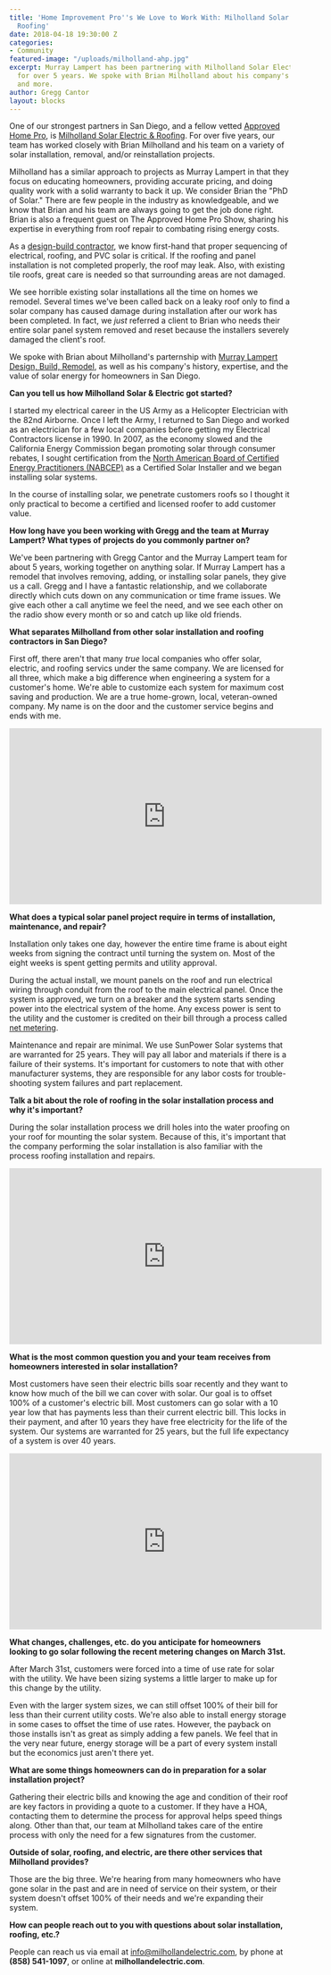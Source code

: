 ```yaml
---
title: 'Home Improvement Pro''s We Love to Work With: Milholland Solar Electric &
  Roofing'
date: 2018-04-18 19:30:00 Z
categories:
- Community
featured-image: "/uploads/milholland-ahp.jpg"
excerpt: Murray Lampert has been partnering with Milholland Solar Electric & Roofing
  for over 5 years. We spoke with Brian Milholland about his company's history, expertise,
  and more.
author: Gregg Cantor
layout: blocks
---
```


One of our strongest partners in San Diego, and a fellow vetted [Approved Home Pro](https://www.sandiegoapprovedhomepros.com/), is [Milholland Solar Electric & Roofing](https://milhollandelectric.com/). For over five years, our team has worked closely with Brian Milholland and his team on a variety of solar installation, removal, and/or reinstallation projects.

Milholland has a similar approach to projects as Murray Lampert in that they focus on educating homeowners, providing accurate pricing, and doing quality work with a solid warranty to back it up. We consider Brian the "PhD of Solar." There are few people in the industry as knowledgeable, and we know that Brian and his team are always going to get the job done right. Brian is also a frequent guest on The Approved Home Pro Show, sharing his expertise in everything from roof repair to combating rising energy costs.

As a [design-build contractor](https://murraylampert.com/san-diego-design-build-contractors), we know first-hand that proper sequencing of electrical, roofing, and PVC solar is critical. If the roofing and panel installation is not completed properly, the roof may leak. Also, with existing tile roofs, great care is needed so that surrounding areas are not damaged. 

We see horrible existing solar installations all the time on homes we remodel. Several times we've been called back on a leaky roof only to find a solar company has caused damage during installation after our work has been completed. In fact, we _just_ referred a client to Brian who needs their entire solar panel system removed and reset because the installers severely damaged the client's roof.

We spoke with Brian about Milholland's parternship with [Murray Lampert Design, Build, Remodel](/), as well as his company's history, expertise, and the value of solar energy for homeowners in San Diego.

**Can you tell us how Milholland Solar & Electric got started?**

I started my electrical career in the US Army as a Helicopter Electrician with the 82nd Airborne. Once I left the Army, I returned to San Diego and worked as an electrician for a few local companies before getting my Electrical Contractors license in 1990. In 2007, as the economy slowed and the California Energy Commission began promoting solar through consumer rebates, I sought certification from the [North American Board of Certified Energy Practitioners (NABCEP)](http://www.nabcep.org/) as a Certified Solar Installer and we began installing solar systems.

In the course of installing solar, we penetrate customers roofs so I thought it only practical to become a certified and licensed roofer to add customer value.

**How long have you been working with Gregg and the team at Murray Lampert? What types of projects do you commonly partner on?**

We've been partnering with Gregg Cantor and the Murray Lampert team for about 5 years, working together on anything solar. If Murray Lampert has a remodel that involves removing, adding, or installing solar panels, they give us a call. Gregg and I have a fantastic relationship, and we collaborate directly which cuts down on any communication or time frame issues. We give each other a call anytime we feel the need, and we see each other on the radio show every month or so and catch up like old friends.

**What separates Milholland from other solar installation and roofing contractors in San Diego?**

First off, there aren't that many _true_ local companies who offer solar, electric, and roofing servics under the same company. We are licensed for all three, which make a big difference when engineering a system for a customer's home. We're able to customize each system for maximum cost saving and production. We are a true home-grown, local, veteran-owned company. My name is on the door and the customer service begins and ends with me.

<div class="flex-video">
  <iframe width="560" height="315" src="https://www.youtube.com/embed/iK7K8ApaWts?rel=0&amp;showinfo=0" frameborder="0" allowfullscreen></iframe>
</div>

**What does a typical solar panel project require in terms of installation, maintenance, and repair?**

Installation only takes one day, however the entire time frame is about eight weeks from signing the contract until turning the system on. Most of the eight weeks is spent getting permits and utility approval.

During the actual install, we mount panels on the roof and run electrical wiring through conduit from the roof to the main electrical panel. Once the system is approved, we turn on a breaker and the system starts sending power into the electrical system of the home. Any excess power is sent to the utility and the customer is credited on their bill through a process called [net metering](https://www.energysage.com/net-metering/sdge/).

Maintenance and repair are minimal. We use SunPower Solar systems that are warranted for 25 years. They will pay all labor and materials if there is a failure of their systems. It's important for customers to note that with other manufacturer systems, they are responsible for any labor costs for trouble-shooting system failures and part replacement.

**Talk a bit about the role of roofing in the solar installation process and why it's important?**

During the solar installation process we drill holes into the water proofing on your roof for mounting the solar system. Because of this, it's important that the company performing the solar installation is also familiar with the process roofing installation and repairs.

<div class="flex-video">
  <iframe width="560" height="315" src="https://www.youtube.com/embed/uptSLb51tQ0?rel=0&amp;showinfo=0" frameborder="0" allowfullscreen></iframe>
</div>

**What is the most common question you and your team receives from homeowners interested in solar installation?**

Most customers have seen their electric bills soar recently and they want to know how much of the bill we can cover with solar. Our goal is to offset 100% of a customer's electric bill. Most customers can go solar with a 10 year low that has payments less than their current electric bill. This locks in their payment, and after 10 years they have free electricity for the life of the system. Our systems are warranted for 25 years, but the full life expectancy of a system is over 40 years.

<div class="flex-video">
  <iframe width="560" height="315" src="https://www.youtube.com/embed/VdqXcp7uZhQ?rel=0&amp;showinfo=0" frameborder="0" allowfullscreen></iframe>
</div>

**What changes, challenges, etc. do you anticipate for homeowners looking to go solar following the recent metering changes on March 31st.**

After March 31st, customers were forced into a time of use rate for solar with the utility. We have been sizing systems a little larger to make up for this change by the utility.

Even with the larger system sizes, we can still offset 100% of their bill for less than their current utility costs. We're also able to install energy storage in some cases to offset the time of use rates. However, the payback on those installs isn't as great as simply adding a few panels. We feel that in the very near future, energy storage will be a part of every system install but the economics just aren't there yet.

**What are some things homeowners can do in preparation for a solar installation project?**

Gathering their electric bills and knowing the age and condition of their roof are key factors in providing a quote to a customer. If they have a HOA, contacting them to determine the process for approval helps speed things along. Other than that, our team at Milholland takes care of the entire process with only the need for a few signatures from the customer.

**Outside of solar, roofing, and electric, are there other services that Milholland provides?**

Those are the big three. We're hearing from many homeowners who have gone solar in the past and are in need of service on their system, or their system doesn't offset 100% of their needs and we're expanding their system.

**How can people reach out to you with questions about solar installation, roofing, etc.?**

People can reach us via email at [info@milhollandelectric.com](mailto:info@milhollandelectric.com), by phone at **(858) 541-1097**, or online at **milhollandelectric.com**.
